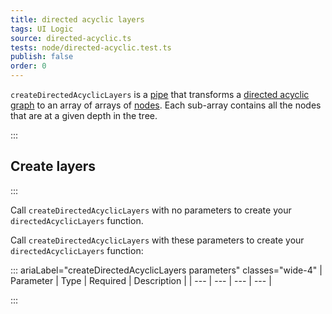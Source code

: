 ```yaml
---
title: directed acyclic layers
tags: UI Logic
source: directed-acyclic.ts
tests: node/directed-acyclic.test.ts
publish: false
order: 0
---
```


`createDirectedAcyclicLayers` is a [pipe](/docs/logic/pipes-overview) that transforms a [directed acyclic graph](/docs/logic/graph-overview) to an array of arrays of [nodes](/docs/logic/graph-overview#graph-node-and-edge). Each sub-array contains all the nodes that are at a given depth in the tree.


:::
## Create layers
:::

Call `createDirectedAcyclicLayers` with no parameters to create your `directedAcyclicLayers` function.

Call `createDirectedAcyclicLayers` with these parameters to create your `directedAcyclicLayers` function:

::: ariaLabel="createDirectedAcyclicLayers parameters" classes="wide-4"
| Parameter | Type | Required | Description |
| --- | --- | --- | --- |

:::

